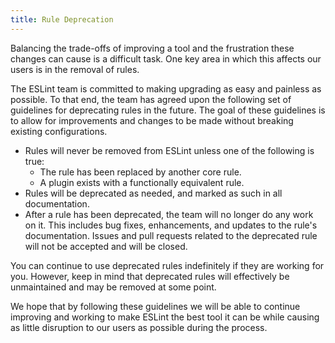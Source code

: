 ```yaml
---
title: Rule Deprecation
---
```


Balancing the trade-offs of improving a tool and the frustration these changes can cause is a difficult task. One key area in which this affects our users is in the removal of rules.

The ESLint team is committed to making upgrading as easy and painless as possible. To that end, the team has agreed upon the following set of guidelines for deprecating rules in the future. The goal of these guidelines is to allow for improvements and changes to be made without breaking existing configurations.

- Rules will never be removed from ESLint unless one of the following is true:
    - The rule has been replaced by another core rule.
    - A plugin exists with a functionally equivalent rule.
- Rules will be deprecated as needed, and marked as such in all documentation.
- After a rule has been deprecated, the team will no longer do any work on it. This includes bug fixes, enhancements, and updates to the rule's documentation. Issues and pull requests related to the deprecated rule will not be accepted and will be closed.

You can continue to use deprecated rules indefinitely if they are working for you. However, keep in mind that deprecated rules will effectively be unmaintained and may be removed at some point.

We hope that by following these guidelines we will be able to continue improving and working to make ESLint the best tool it can be while causing as little disruption to our users as possible during the process.
